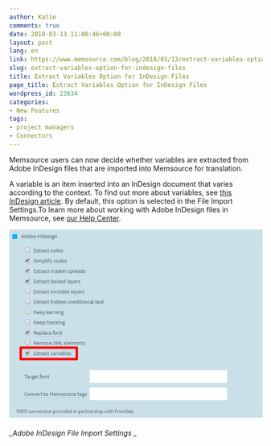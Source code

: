 ```yaml
---
author: Katie
comments: true
date: 2018-03-13 11:00:46+00:00
layout: post
lang: en
link: https://www.memsource.com/blog/2018/03/13/extract-variables-option-for-indesign-files/
slug: extract-variables-option-for-indesign-files
title: Extract Variables Option for InDesign Files
page_title: Extract Variables Option for InDesign Files
wordpress_id: 22634
categories:
- New Features
tags:
- project managers
- Connectors
---
```


Memsource users can now decide whether variables are extracted from Adobe InDesign files that are imported into Memsource for translation.

<!-- more -->

A variable is an item inserted into an InDesign document that varies according to the context. To find out more about variables, see [this InDesign article](https://helpx.adobe.com/indesign/using/text-variables.html). By default, this option is selected in the File Import Settings.To learn more about working with Adobe InDesign files in Memsource, see [our Help Center](https://help.memsource.com/hc/en-us/articles/360001502271-Adobe-InDesign).  


[![](/uploads/2018/03/InDesign-fileimportsettings-extractvariables.png)](/uploads/2018/03/InDesign-fileimportsettings-extractvariables.png)

###### _Adobe InDesign File Import Settings _
